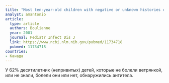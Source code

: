 ```yaml
---
title: "Most ten-year-old children with negative or unknown histories of chickenpox are immune"
analyst: amantonio
article:
  type: article
  authors: Boulianne
  year: 2001
  journal: Pediatr Infect Dis J
  link: https://www.ncbi.nlm.nih.gov/pubmed/11734718
  pubmed: 11734718
countries:
- Канада
---
```


У 62% десятилетних (непривитых) детей, которые не болели ветрянкой, или не знали, болели они или нет, обнаружились антитела.
